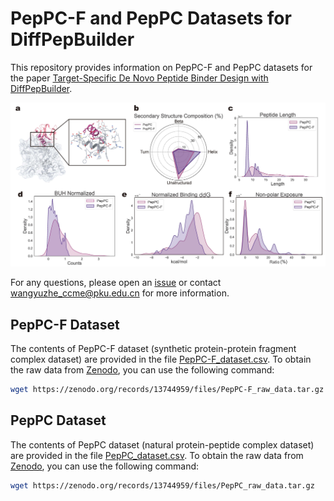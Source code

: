 # PepPC-F and PepPC Datasets for DiffPepBuilder

This repository provides information on PepPC-F and PepPC datasets for the paper [Target-Specific De Novo Peptide Binder Design with DiffPepBuilder](https://arxiv.org/abs/2405.00128).

![plot](datasets.jpg)

For any questions, please open an [issue](https://github.com/YuzheWangPKU/DiffPepBuilder/issues) or contact wangyuzhe_ccme@pku.edu.cn for more information.

## PepPC-F Dataset

The contents of PepPC-F dataset (synthetic protein-protein fragment complex dataset) are provided in the file [PepPC-F_dataset.csv](PepPC-F_dataset.csv). To obtain the raw data from [Zenodo](https://zenodo.org/records/13744959), you can use the following command:

```bash
wget https://zenodo.org/records/13744959/files/PepPC-F_raw_data.tar.gz
```

## PepPC Dataset

The contents of PepPC dataset (natural protein-peptide complex dataset) are provided in the file [PepPC_dataset.csv](PepPC_dataset.csv). To obtain the raw data from [Zenodo](https://zenodo.org/records/13744959), you can use the following command:

```bash
wget https://zenodo.org/records/13744959/files/PepPC_raw_data.tar.gz
```